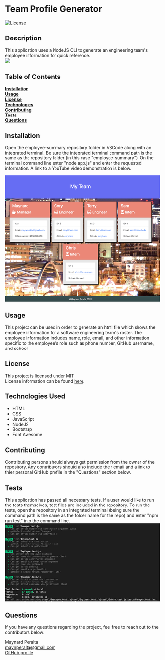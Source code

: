 # Team Profile Generator
  [![License](https://img.shields.io/badge/License-MIT-blue.svg)](https://opensource.org/licenses/MIT)

  ## Description
  This application uses a NodeJS CLI to generate an engineering team's employee information for quick reference. <br/>
  ![](Assets/Demonstration.gif)
  <br/>

  ## Table of Contents
  [**Installation**](#installation)<br/>
  [**Usage**](#usage)<br/>
  [**License**](#license)<br/>
  [**Technologies**](#technologies-used)<br/>
  [**Contributing**](#contributing)<br/>
  [**Tests**](#tests)<br/>
  [**Questions**](#questions)
  <br/>

  ## Installation
  Open the employee-summary repository folder in VSCode along with an integrated terminal. Be sure the integrated terminal command path is the same as the repository folder (in this case "employee-summary"). On the terminal command line enter "node app.js" and enter the requested information. A link to a YouTube video demonstration is below.<br/>
  
  [![Video Demonstration](Assets/finalresult.png)](https://youtu.be/CBsJRQbsvIU)
  <br/>

  ## Usage
  This project can be used in order to generate an html file which shows the employee information for a software engineering team's roster. The employee information includes name, role, email, and other information specific to the employee's role such as phone number, GitHub username, and school.
  <br/>

  ## License
  This project is licensed under MIT<br/>
  License information can be found [here](https://opensource.org/licenses/MIT).
  <br/>

  ## Technologies Used
  * HTML
  * CSS
  * JavaScript
  * NodeJS
  * Bootstrap
  * Font Awesome

  ## Contributing
  Contributing persons should always get permission from the owner of the repository. Any contributors should also include their email and a link to thier personal GitHub profile in the "Questions" section below.
  <br/>

  ## Tests
  This application has passed all necessary tests. If a user would like to run the tests themselves, test files are included in the repository. To run the tests, open the repository in an integrated terminal (being sure the command path is the same as the folder name for the repo) and enter "npm run test" into the command line.<br/>
  ![](Assets/test.png)
  <br/>

  ## Questions
  If you have any questions regarding the project, feel free to reach out to the contributors below: <br/>
  
  Maynard Peralta<br/>
  <maynperalta@gmail.com> <br/>
  [GitHub profile](https://github.com/maynperalta)